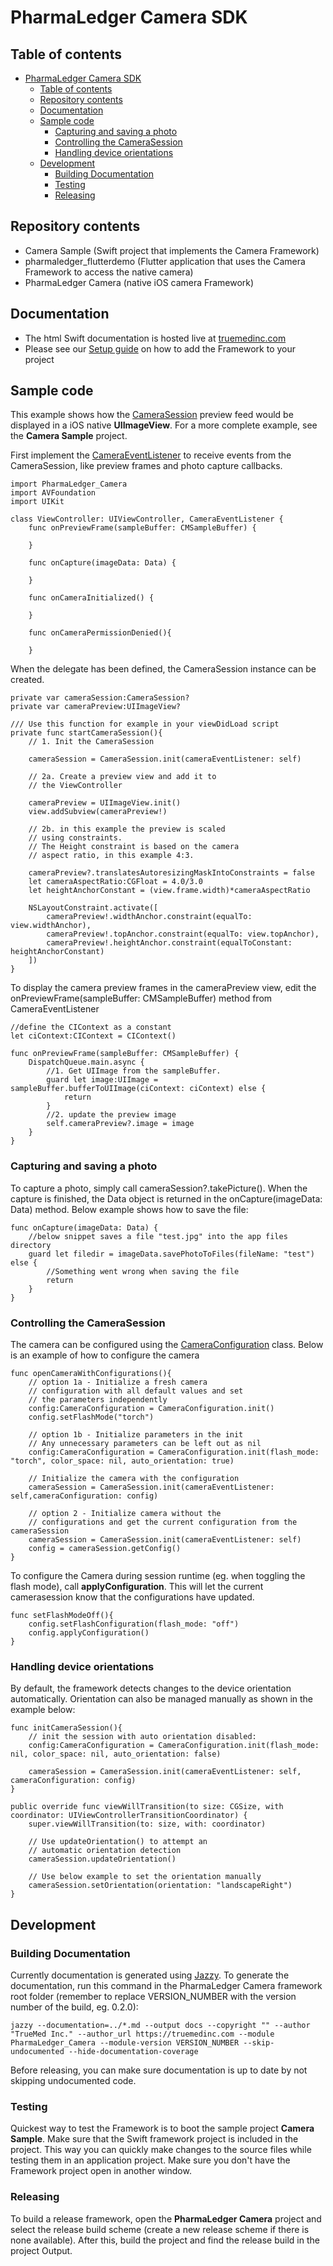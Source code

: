 # PharmaLedger Camera SDK
## Table of contents
- [PharmaLedger Camera SDK](#pharmaledger-camera-sdk)
  - [Table of contents](#table-of-contents)
  - [Repository contents](#repository-contents)
  - [Documentation](#documentation)
  - [Sample code](#sample-code)
    - [Capturing and saving a photo](#capturing-and-saving-a-photo)
    - [Controlling the CameraSession](#controlling-the-camerasession)
    - [Handling device orientations](#handling-device-orientations)
  - [Development](#development)
    - [Building Documentation](#building-documentation)
    - [Testing](#testing)
    - [Releasing](#releasing)

## Repository contents

- Camera Sample (Swift project that implements the Camera Framework)
- pharmaledger_flutterdemo (Flutter application that uses the Camera Framework to access the native camera)
- PharmaLedger Camera (native iOS camera Framework)

## Documentation

- The html Swift documentation is hosted live at [truemedinc.com](https://truemedinc.com/pharmaledger-sdk/documentation/)
- Please see our [Setup guide](https://truemedinc.com/pharmaledger-sdk/documentation/guides/Setup.pdf) on how to add the Framework to your project

## Sample code

This example shows how the [CameraSession](https://truemedinc.com/pharmaledger-sdk/documentation/Classes/CameraSession.html) preview feed would be displayed in a iOS native **UIImageView**. For a more complete example, see the **Camera Sample** project.

First implement the [CameraEventListener](https://truemedinc.com/pharmaledger-sdk/documentation/Protocols/CameraEventListener.html) to receive events from the CameraSession, like preview frames and photo capture callbacks.

    import PharmaLedger_Camera
    import AVFoundation
    import UIKit
    
    class ViewController: UIViewController, CameraEventListener {
        func onPreviewFrame(sampleBuffer: CMSampleBuffer) {
        
        }
        
        func onCapture(imageData: Data) {
        
        }
        
        func onCameraInitialized() {
        
        }
        
        func onCameraPermissionDenied(){
        
        }

When the delegate has been defined, the CameraSession instance can be created.

    private var cameraSession:CameraSession?
    private var cameraPreview:UIImageView?

    /// Use this function for example in your viewDidLoad script
    private func startCameraSession(){
        // 1. Init the CameraSession

        cameraSession = CameraSession.init(cameraEventListener: self)

        // 2a. Create a preview view and add it to 
        // the ViewController

        cameraPreview = UIImageView.init()
        view.addSubview(cameraPreview!)

        // 2b. in this example the preview is scaled
        // using constraints.
        // The Height constraint is based on the camera
        // aspect ratio, in this example 4:3.

        cameraPreview?.translatesAutoresizingMaskIntoConstraints = false
        let cameraAspectRatio:CGFloat = 4.0/3.0      
        let heightAnchorConstant = (view.frame.width)*cameraAspectRatio

        NSLayoutConstraint.activate([
            cameraPreview!.widthAnchor.constraint(equalTo: view.widthAnchor),
            cameraPreview!.topAnchor.constraint(equalTo: view.topAnchor),
            cameraPreview!.heightAnchor.constraint(equalToConstant: heightAnchorConstant)
        ])
    }

To display the camera preview frames in the cameraPreview view, edit the onPreviewFrame(sampleBuffer: CMSampleBuffer) method from CameraEventListener

    //define the CIContext as a constant
    let ciContext:CIContext = CIContext()

    func onPreviewFrame(sampleBuffer: CMSampleBuffer) {
        DispatchQueue.main.async {
            //1. Get UIImage from the sampleBuffer.
            guard let image:UIImage = sampleBuffer.bufferToUIImage(ciContext: ciContext) else {
                return
            }
            //2. update the preview image
            self.cameraPreview?.image = image
        }
    }

### Capturing and saving a photo

To capture a photo, simply call cameraSession?.takePicture(). When the capture is finished, the Data object is returned in the onCapture(imageData: Data) method. Below example shows how to save the file:

    func onCapture(imageData: Data) {
        //below snippet saves a file "test.jpg" into the app files directory
        guard let filedir = imageData.savePhotoToFiles(fileName: "test") else {
            //Something went wrong when saving the file 
            return
        }
    }

### Controlling the CameraSession

The camera can be configured using the [CameraConfiguration](https://truemedinc.com/pharmaledger-sdk/documentation/Classes/CameraConfiguration.html) class. Below is an example of how to configure the camera

    func openCameraWithConfigurations(){
        // option 1a - Initialize a fresh camera
        // configuration with all default values and set
        // the parameters independently
        config:CameraConfiguration = CameraConfiguration.init()
        config.setFlashMode("torch")

        // option 1b - Initialize parameters in the init
        // Any unnecessary parameters can be left out as nil
        config:CameraConfiguration = CameraConfiguration.init(flash_mode: "torch", color_space: nil, auto_orientation: true)

        // Initialize the camera with the configuration
        cameraSession = CameraSession.init(cameraEventListener: self,cameraConfiguration: config)

        // option 2 - Initialize camera without the
        // configurations and get the current configuration from the cameraSession
        cameraSession = CameraSession.init(cameraEventListener: self)
        config = cameraSession.getConfig()
    }

To configure the Camera during session runtime (eg. when toggling the flash mode), call **applyConfiguration**. This will let the current camerasession know that the configurations have updated.

    func setFlashModeOff(){
        config.setFlashConfiguration(flash_mode: "off")
        config.applyConfiguration()
    }

### Handling device orientations

By default, the framework detects changes to the device orientation automatically. Orientation can also be managed manually as shown in the example below:

    func initCameraSession(){
        // init the session with auto orientation disabled:
        config:CameraConfiguration = CameraConfiguration.init(flash_mode: nil, color_space: nil, auto_orientation: false)

        cameraSession = CameraSession.init(cameraEventListener: self, cameraConfiguration: config)
    }

    public override func viewWillTransition(to size: CGSize, with coordinator: UIViewControllerTransitionCoordinator) {
        super.viewWillTransition(to: size, with: coordinator)

        // Use updateOrientation() to attempt an
        // automatic orientation detection
        cameraSession.updateOrientation()

        // Use below example to set the orientation manually
        cameraSession.setOrientation(orientation: "landscapeRight")
    }

## Development

### Building Documentation

Currently documentation is generated using [Jazzy](https://github.com/realm/jazzy). To generate the documentation, run this command in the PharmaLedger Camera framework root folder (remember to replace VERSION_NUMBER with the version number of the build, eg. 0.2.0):

`jazzy --documentation=../*.md --output docs --copyright "" --author "TrueMed Inc." --author_url https://truemedinc.com --module PharmaLedger_Camera --module-version VERSION_NUMBER --skip-undocumented --hide-documentation-coverage`

Before releasing, you can make sure documentation is up to date by not skipping undocumented code.

### Testing

Quickest way to test the Framework is to boot the sample project **Camera Sample**. Make sure that the Swift framework project is included in the project. This way you can quickly make changes to the source files while testing them in an application project. Make sure you don't have the Framework project open in another window.

### Releasing

To build a release framework, open the **PharmaLedger Camera** project and select the release build scheme (create a new release scheme if there is none available). After this, build the project and find the release build in the project Output.
